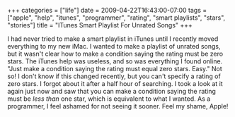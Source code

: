 +++
categories = ["life"]
date = 2009-04-22T16:43:00-07:00
tags = ["apple", "help", "itunes", "programmer", "rating", "smart playlists", "stars", "stories"]
title = "ITunes Smart Playlist For Unrated Songs"
+++

I had never tried to make a smart playlist in iTunes until I recently moved everything to my new iMac. I wanted to make a playlist of unrated songs, but it wasn't clear how to make a condition saying the rating must be zero stars. The iTunes help was useless, and so was everything I found online. "Just make a condition saying the rating must equal zero stars. Easy." Not so! I don't know if this changed recently, but you can't specify a rating of zero stars. I forgot about it after a half hour of searching. I took a look at it again just now and saw that you can make a condition saying the rating must be *less than* one star, which is equivalent to what I wanted. As a programmer, I feel ashamed for not seeing it sooner. Feel my shame, Apple!
